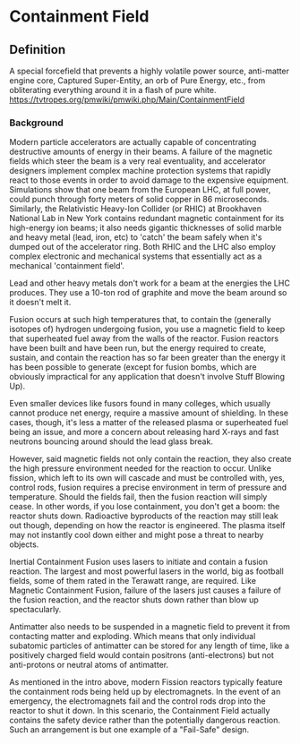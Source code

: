 # Containment Field

## Definition

A special forcefield that prevents a highly volatile power source, anti-matter engine core, Captured Super-Entity, an orb of Pure Energy, etc., from obliterating everything around it in a flash of pure white. <https://tvtropes.org/pmwiki/pmwiki.php/Main/ContainmentField>

### Background

Modern particle accelerators are actually capable of concentrating destructive amounts of energy in their beams. A failure of the magnetic fields which steer the beam is a very real eventuality, and accelerator designers implement complex machine protection systems that rapidly react to those events in order to avoid damage to the expensive equipment. Simulations show that one beam from the European LHC, at full power, could punch through forty meters of solid copper in 86 microseconds. Similarly, the Relativistic Heavy-Ion Collider (or RHIC) at Brookhaven National Lab in New York contains redundant magnetic containment for its high-energy ion beams; it also needs gigantic thicknesses of solid marble and heavy metal (lead, iron, etc) to 'catch' the beam safely when it's dumped out of the accelerator ring. Both RHIC and the LHC also employ complex electronic and mechanical systems that essentially act as a mechanical 'containment field'.

Lead and other heavy metals don't work for a beam at the energies the LHC produces. They use a 10-ton rod of graphite and move the beam around so it doesn't melt it.

Fusion occurs at such high temperatures that, to contain the (generally isotopes of) hydrogen undergoing fusion, you use a magnetic field to keep that superheated fuel away from the walls of the reactor. Fusion reactors have been built and have been run, but the energy required to create, sustain, and contain the reaction has so far been greater than the energy it has been possible to generate (except for fusion bombs, which are obviously impractical for any application that doesn't involve Stuff Blowing Up).

Even smaller devices like fusors found in many colleges, which usually cannot produce net energy, require a massive amount of shielding. In these cases, though, it's less a matter of the released plasma or superheated fuel being an issue, and more a concern about releasing hard X-rays and fast neutrons bouncing around should the lead glass break.

However, said magnetic fields not only contain the reaction, they also create the high pressure environment needed for the reaction to occur. Unlike fission, which left to its own will cascade and must be controlled with, yes, control rods, fusion requires a precise environment in term of pressure and temperature. Should the fields fail, then the fusion reaction will simply cease. In other words, if you lose containment, you don't get a boom: the reactor shuts down. Radioactive byproducts of the reaction may still leak out though, depending on how the reactor is engineered. The plasma itself may not instantly cool down either and might pose a threat to nearby objects.

Inertial Containment Fusion uses lasers to initiate and contain a fusion reaction. The largest and most powerful lasers in the world, big as football fields, some of them rated in the Terawatt range, are required. Like Magnetic Containment Fusion, failure of the lasers just causes a failure of the fusion reaction, and the reactor shuts down rather than blow up spectacularly.

Antimatter also needs to be suspended in a magnetic field to prevent it from contacting matter and exploding. Which means that only individual subatomic particles of antimatter can be stored for any length of time, like a positively charged field would contain positrons (anti-electrons) but not anti-protons or neutral atoms of antimatter.

As mentioned in the intro above, modern Fission reactors typically feature the containment rods being held up by electromagnets. In the event of an emergency, the electromagnets fail and the control rods drop into the reactor to shut it down. In this scenario, the Containment Field actually contains the safety device rather than the potentially dangerous reaction. Such an arrangement is but one example of a "Fail-Safe" design.
